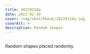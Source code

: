 ```yaml
---
title: 20220210a
date: 2022-02-10
cover: /img/sketchbook/20220210a.jpg
coverAlt: >-
description: Random shapes
---
```


<figure class="aspect-square">
    <iframe
    src="https://openprocessing.org/sketch/1478672/embed/?plusEmbedHash=ZDNlNmJmOTlhN2MwYTkxOGUxNjRjNmJhMDM0Yjk4ZDQwNjM4YWM0Yjg0N2IyNmM4ZDc2OGZmMjk3N2UwNmIwNWIwZjU1YTA3ZTQ0OTc2NmZkYTg5MTJmMjBhMDcxNjE1YjhkOTI2Y2Q1MGYyYjllYWE0YTQxMTFjZTgwYmZiZThuU3JIckZua296WU9paFJBU3N0ZGR0RUV5NGxQSk1PSTh4S0dvbytWaE1yN2xyaU16V2dRQkJiejJsVy9Bc1JDdUZEUlRYbzBBNktRZ0pjYThlcEhoZz09&plusEmbedTitle=true"
    height="0" frameborder="0"></iframe>
</figure>

Random shapes placed randomly.
